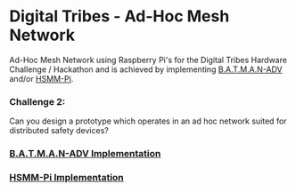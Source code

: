 # Digital Tribes - Ad-Hoc Mesh Network
Ad-Hoc Mesh Network using Raspberry Pi's for the Digital Tribes Hardware Challenge / Hackathon and is achieved by implementing [B.A.T.M.A.N-ADV](https://www.open-mesh.org/projects/batman-adv/wiki) and/or [HSMM-Pi](https://github.com/urlgrey/hsmm-pi/blob/master/README.md).

### Challenge 2: 
Can you design a prototype which operates in an ad hoc network suited for distributed safety devices?

### [B.A.T.M.A.N-ADV Implementation](https://github.com/amroczeK/tribes-mesh-network/blob/master/b.a.t.m.a.n-adv.md)
### [HSMM-Pi Implementation](https://github.com/amroczeK/tribes-mesh-network/blob/master/hsmm-pi.md)
